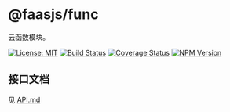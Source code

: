 # @faasjs/func

云函数模块。

[![License: MIT](https://img.shields.io/npm/l/@faasjs/func.svg)](https://github.com/faasjs/func/blob/master/LICENSE)
[![Build Status](https://img.shields.io/travis/com/faasjs/func.svg)](https://travis-ci.com/faasjs/func)
[![Coverage Status](https://img.shields.io/codecov/c/github/faasjs/func.svg)](https://codecov.io/gh/faasjs/func)
[![NPM Version](https://img.shields.io/npm/v/@faasjs/func.svg)](https://www.npmjs.com/package/@faasjs/func)

## 接口文档

见 [API.md](https://github.com/faasjs/func/blob/master/API.md)
